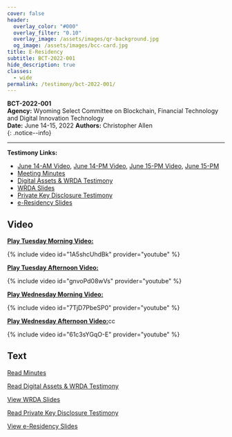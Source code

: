 ```yaml
---
cover: false
header:
  overlay_color: "#000"
  overlay_filter: "0.10"
  overlay_image: /assets/images/qr-background.jpg
  og_image: /assets/images/bcc-card.jpg
title: E-Residency
subtitle: BCT-2022-001
hide_description: true
classes:
  - wide
permalink: /testimony/bct-2022-001/
---
```


**BCT-2022-001**<br>
**Agency:** Wyoming Select Committee on Blockchain, Financial Technology and Digital Innovation Technology<br>
**Date:** June 14-15, 2022
**Authors:** Christopher Allen<br>
{: .notice--info}

---

**Testimony Links:**
* [June 14-AM Video](https://www.youtube.com/watch?v=1A5shcUhdBk&feature=youtu.be), [June 14-PM Video](https://www.youtube.com/watch?v=gnvoPd08wVs), [June 15-PM Video](https://www.youtube.com/watch?v=7TjD7PbeSP0&feature=youtu.be), [June 15-PM](https://www.youtube.com/watch?v=61c3sYGqO-E)
* [Meeting Minutes](https://wyoleg.gov/InterimCommittee/2022/S19-20220614830MeetingMinutes.pdf)
* [Digital Assets & WRDA Testimony](https://wyoleg.gov/InterimCommittee/2022/S19-2022061408-02DigitalAssetsandWRDA.pdf)
* [WRDA Slides](https://wyoleg.gov/InterimCommittee/2022/S19-2022061408-03WyomingWRDASlides.pdf)
* [Private Key Disclosure Testimony](https://wyoleg.gov/InterimCommittee/2022/S19-2022061413-02DigitalIdentityPrivacyeResidencyandPrivateKeyDisclosure.pdf)
* [e-Residency Slides](https://wyoleg.gov/InterimCommittee/2022/S19-2022061413-03WyomingeResidencySlides.pdf)

## Video

[**Play Tuesday Morning Video:**](https://www.youtube.com/watch?v=1A5shcUhdBk&feature=youtu.be)

{% include video id="1A5shcUhdBk" provider="youtube" %}

[**Play Tuesday Afternoon Video:**](https://www.youtube.com/watch?v=gnvoPd08wVs)

{% include video id="gnvoPd08wVs" provider="youtube" %}

[**Play Wednesday Morning Video:**](https://www.youtube.com/watch?v=7TjD7PbeSP0&feature=youtu.be)

{% include video id="7TjD7PbeSP0" provider="youtube" %}

[**Play Wednesday Afternoon Video:**](https://www.youtube.com/watch?v=61c3sYGqO-E)cc

{% include video id="61c3sYGqO-E" provider="youtube" %}

## Text

[Read Minutes](https://wyoleg.gov/InterimCommittee/2022/S19-20220614830MeetingMinutes.pdf)

<a href="https://wyoleg.gov/InterimCommittee/2022/S19-2022061408-02DigitalAssetsandWRDA.pdf">Read Digital Assets & WRDA Testimony</a>

<a href="https://wyoleg.gov/InterimCommittee/2022/S19-2022061408-03WyomingWRDASlides.pdf">View WRDA Slides</a>

<a href="https://wyoleg.gov/InterimCommittee/2022/S19-2022061413-02DigitalIdentityPrivacyeResidencyandPrivateKeyDisclosure.pdf">Read Private Key Disclosure Testimony</a>

<a href="https://wyoleg.gov/InterimCommittee/2022/S19-2022061413-03WyomingeResidencySlides.pdf">View e-Residency Slides</a>

